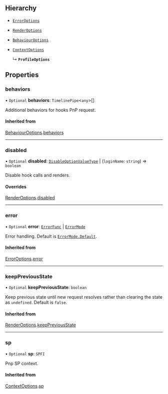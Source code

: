 
## Hierarchy

- [`ErrorOptions`](ErrorOptions.md)

- [`RenderOptions`](RenderOptions.md)

- [`BehaviourOptions`](BehaviourOptions.md)

- [`ContextOptions`](ContextOptions.md)

  ↳ **`ProfileOptions`**

## Properties

### behaviors

• `Optional` **behaviors**: `TimelinePipe`<`any`\>[]

Additional behaviors for hooks PnP request.

#### Inherited from

[BehaviourOptions](BehaviourOptions.md).[behaviors](BehaviourOptions.md#behaviors)

___

### disabled

• `Optional` **disabled**: [`DisableOptionValueType`](../Types/DisableOptionType.md#disableoptionvaluetype) \| (`loginName`: `string`) => `boolean`

Disable hook calls and renders.

#### Overrides

[RenderOptions](RenderOptions.md).[disabled](RenderOptions.md#disabled)

___

### error

• `Optional` **error**: [`ErrorFunc`](../Types/ErrorFunc.md#errorfunc) \| [`ErrorMode`](../Enums/ErrorMode.md)

Error handling. Default is [`ErrorMode.Default`](../Enums/ErrorMode.md#default).

#### Inherited from

[ErrorOptions](ErrorOptions.md).[error](ErrorOptions.md#error)

___

### keepPreviousState

• `Optional` **keepPreviousState**: `boolean`

Keep previous state until new request resolves rather than clearing the state as `undefined`. Default is `false`.

#### Inherited from

[RenderOptions](RenderOptions.md).[keepPreviousState](RenderOptions.md#keeppreviousstate)

___

### sp

• `Optional` **sp**: `SPFI`

Pnp SP context.

#### Inherited from

[ContextOptions](ContextOptions.md).[sp](ContextOptions.md#sp)